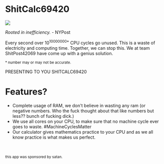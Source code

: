 # ShitCalc69420
<img src="https://img.shields.io/badge/YES-WE%20KNOW%20THIS%20IS%20UNGODLY-green">


_Rooted in inefficiency._ - NYPost

Every second over 10<sup>10000000*</sup> CPU cycles go unused. This is a waste of electricity and computing time. Together, we can stop this. We at team ShitPost42069 have come up with a genius solution.

<sub>* number may or may not be accurate.<sub>

PRESENTING TO YOU SHITCALC69420 

# Features?

- Complete usage of RAM, we don't believe in wasting any ram (or negative numbers. Who the fuck thought about that like numbers but less?? bunch of fucking dick.)<br>
- We use all cores on your CPU, to make sure that no machine cycle ever goes to waste. #MachineCyclesMatter<br>
- Our calculator gives mathematics practice to your CPU and as we all know practice is what makes us perfect.<br>
<br>
<br>
<sub>this app was sponsored by satan.</sub>
